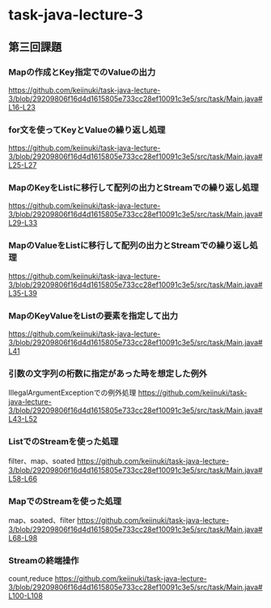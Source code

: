 # task-java-lecture-3

## 第三回課題

### Mapの作成とKey指定でのValueの出力
https://github.com/keiinuki/task-java-lecture-3/blob/29209806f16d4d1615805e733cc28ef10091c3e5/src/task/Main.java#L16-L23

### for文を使ってKeyとValueの繰り返し処理
https://github.com/keiinuki/task-java-lecture-3/blob/29209806f16d4d1615805e733cc28ef10091c3e5/src/task/Main.java#L25-L27

### MapのKeyをListに移行して配列の出力とStreamでの繰り返し処理
https://github.com/keiinuki/task-java-lecture-3/blob/29209806f16d4d1615805e733cc28ef10091c3e5/src/task/Main.java#L29-L33

### MapのValueをListに移行して配列の出力とStreamでの繰り返し処理
https://github.com/keiinuki/task-java-lecture-3/blob/29209806f16d4d1615805e733cc28ef10091c3e5/src/task/Main.java#L35-L39

### MapのKeyValueをListの要素を指定して出力
https://github.com/keiinuki/task-java-lecture-3/blob/29209806f16d4d1615805e733cc28ef10091c3e5/src/task/Main.java#L41

### 引数の文字列の桁数に指定があった時を想定した例外

IllegalArgumentExceptionでの例外処理
https://github.com/keiinuki/task-java-lecture-3/blob/29209806f16d4d1615805e733cc28ef10091c3e5/src/task/Main.java#L43-L52

### ListでのStreamを使った処理

filter、map、soated
https://github.com/keiinuki/task-java-lecture-3/blob/29209806f16d4d1615805e733cc28ef10091c3e5/src/task/Main.java#L58-L66

### MapでのStreamを使った処理

map、soated、filter
https://github.com/keiinuki/task-java-lecture-3/blob/29209806f16d4d1615805e733cc28ef10091c3e5/src/task/Main.java#L68-L98

### Streamの終端操作

count,reduce
https://github.com/keiinuki/task-java-lecture-3/blob/29209806f16d4d1615805e733cc28ef10091c3e5/src/task/Main.java#L100-L108
